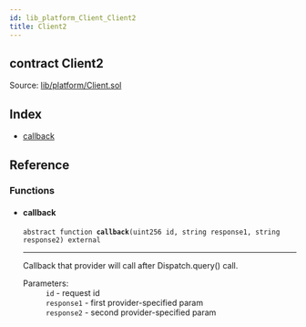 ```yaml
---
id: lib_platform_Client_Client2
title: Client2
---
```


<div class="contract-doc"><div class="contract"><h2 class="contract-header"><span class="contract-kind">contract</span> Client2</h2><div class="source">Source: <a href="git+https://github.com/zapproject/ZapContracts/blob/v0.0.1/contracts/lib/platform/Client.sol" target="_blank">lib/platform/Client.sol</a></div></div><div class="index"><h2>Index</h2><ul><li><a href="lib_platform_Client_Client2.html#callback">callback</a></li></ul></div><div class="reference"><h2>Reference</h2><div class="functions"><h3>Functions</h3><ul><li><div class="item function"><span id="callback" class="anchor-marker"></span><h4 class="name">callback</h4><div class="body"><code class="signature"><span>abstract </span>function <strong>callback</strong><span>(uint256 id, string response1, string response2) </span><span>external </span></code><hr/><div class="description"><p>Callback that provider will call after Dispatch.query() call.</p></div><dl><dt><span class="label-parameters">Parameters:</span></dt><dd><div><code>id</code> - request id</div><div><code>response1</code> - first provider-specified param</div><div><code>response2</code> - second provider-specified param</div></dd></dl></div></div></li></ul></div></div></div>
